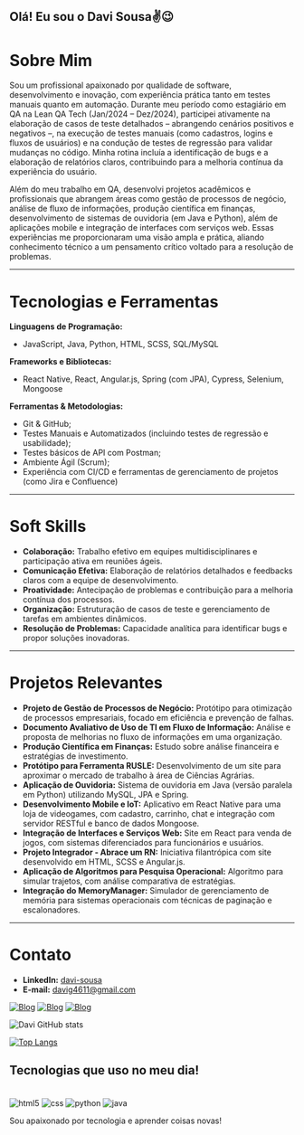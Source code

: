 ## Olá! Eu sou o Davi Sousa✌️😉

# Sobre Mim

Sou um profissional apaixonado por qualidade de software, desenvolvimento e inovação, com experiência prática tanto em testes manuais quanto em automação. Durante meu período como estagiário em QA na Lean QA Tech (Jan/2024 – Dez/2024), participei ativamente na elaboração de casos de teste detalhados – abrangendo cenários positivos e negativos –, na execução de testes manuais (como cadastros, logins e fluxos de usuários) e na condução de testes de regressão para validar mudanças no código. Minha rotina incluía a identificação de bugs e a elaboração de relatórios claros, contribuindo para a melhoria contínua da experiência do usuário.

Além do meu trabalho em QA, desenvolvi projetos acadêmicos e profissionais que abrangem áreas como gestão de processos de negócio, análise de fluxo de informações, produção científica em finanças, desenvolvimento de sistemas de ouvidoria (em Java e Python), além de aplicações mobile e integração de interfaces com serviços web. Essas experiências me proporcionaram uma visão ampla e prática, aliando conhecimento técnico a um pensamento crítico voltado para a resolução de problemas.

---

# Tecnologias e Ferramentas

**Linguagens de Programação:**  
- JavaScript, Java, Python, HTML, SCSS, SQL/MySQL

**Frameworks e Bibliotecas:**  
- React Native, React, Angular.js, Spring (com JPA), Cypress, Selenium, Mongoose

**Ferramentas & Metodologias:**  
- Git & GitHub;  
- Testes Manuais e Automatizados (incluindo testes de regressão e usabilidade);  
- Testes básicos de API com Postman;  
- Ambiente Ágil (Scrum);  
- Experiência com CI/CD e ferramentas de gerenciamento de projetos (como Jira e Confluence)  

---

# Soft Skills

- **Colaboração:** Trabalho efetivo em equipes multidisciplinares e participação ativa em reuniões ágeis.  
- **Comunicação Efetiva:** Elaboração de relatórios detalhados e feedbacks claros com a equipe de desenvolvimento.  
- **Proatividade:** Antecipação de problemas e contribuição para a melhoria contínua dos processos.  
- **Organização:** Estruturação de casos de teste e gerenciamento de tarefas em ambientes dinâmicos.  
- **Resolução de Problemas:** Capacidade analítica para identificar bugs e propor soluções inovadoras.

---

# Projetos Relevantes

- **Projeto de Gestão de Processos de Negócio:** Protótipo para otimização de processos empresariais, focado em eficiência e prevenção de falhas.  
- **Documento Avaliativo de Uso de TI em Fluxo de Informação:** Análise e proposta de melhorias no fluxo de informações em uma organização.  
- **Produção Científica em Finanças:** Estudo sobre análise financeira e estratégias de investimento.  
- **Protótipo para Ferramenta RUSLE:** Desenvolvimento de um site para aproximar o mercado de trabalho à área de Ciências Agrárias.  
- **Aplicação de Ouvidoria:** Sistema de ouvidoria em Java (versão paralela em Python) utilizando MySQL, JPA e Spring.  
- **Desenvolvimento Mobile e IoT:** Aplicativo em React Native para uma loja de videogames, com cadastro, carrinho, chat e integração com servidor RESTful e banco de dados Mongoose.  
- **Integração de Interfaces e Serviços Web:** Site em React para venda de jogos, com sistemas diferenciados para funcionários e usuários.  
- **Projeto Integrador - Abrace um RN:** Iniciativa filantrópica com site desenvolvido em HTML, SCSS e Angular.js.  
- **Aplicação de Algoritmos para Pesquisa Operacional:** Algoritmo para simular trajetos, com análise comparativa de estratégias.  
- **Integração do MemoryManager:** Simulador de gerenciamento de memória para sistemas operacionais com técnicas de paginação e escalonadores.

---

# Contato

- **LinkedIn:** [davi-sousa](https://www.linkedin.com/in/davi-sousa-/)
- **E-mail:** davig4611@gmail.com

<!-- [![Blog](https://abre.ai/sujeitoprogramador)](https://sujeitoprogramdor.com) -->

[![Blog](https://img.shields.io/badge/LinkedIn-0077B5?style=for-the-badge&logo=linkedin&logoColor=white)](https://www.linkedin.com/in/davi-sousa-313556242/)
[![Blog](https://img.shields.io/badge/Instagram-E4405F?style=for-the-badge&logo=instagram&logoColor=white)](https://www.instagram.com/davig_so/)
[![Blog](https://img.shields.io/badge/Twitter-1DA1F2?style=for-the-badge&logo=twitter&logoColor=white)](https://twitter.com/davig_)

![Davi GitHub stats](https://github-readme-stats.vercel.app/api?username=DavigSo&show_icons=true&theme=dark)

[![Top Langs](https://github-readme-stats.vercel.app/api/top-langs/?username=DavigSo)](https://github.com/anuraghazra/github-readme-stats)

## Tecnologias que uso no meu dia!

<div style="display: inline_block"> <br/>
  <img align="center" alt="html5" src="https://img.shields.io/badge/HTML5-E34F26?style=for-the-badge&logo=html5&logoColor=white">
  <img align="center" alt="css" src="https://img.shields.io/badge/CSS3-1572B6?style=for-the-badge&logo=css3&logoColor=white">
  <img align="center" alt="python" src="https://img.shields.io/badge/Python-14354C?style=for-the-badge&logo=python&logoColor=white">
  <img align="center" alt="java" src="https://img.shields.io/badge/Java-ED8B00?style=for-the-badge&logo=openjdk&logoColor=white">
</div>

Sou apaixonado por tecnologia e aprender coisas novas!


